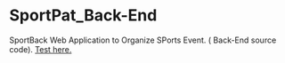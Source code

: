 # SportPat_Back-End
SportBack Web Application to Organize SPorts Event. ( Back-End source code).
<a href="https://182-193-28-81.ftth.cust.kwaoo.net:8000">Test here.</a>
